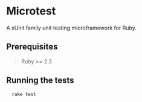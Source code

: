 # Microtest

A xUnit family unit testing microframework for Ruby.

## Prerequisites

> Ruby >= 2.3

## Running the tests

```sh
  rake test
```
